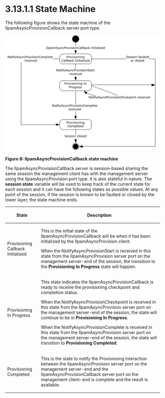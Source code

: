 <html dir="LTR" xmlns:mshelp="http://msdn.microsoft.com/mshelp" xmlns:ddue="http://ddue.schemas.microsoft.com/authoring/2003/5" xmlns:xlink="http://www.w3.org/1999/xlink" xmlns:tool="http://www.microsoft.com/tooltip">
 <body>
 <div id="header">
 <h1 class="heading">3.13.1.1 State Machine</h1>
 </div>
 <div id="mainSection">
 <div id="mainBody">
 <div id="allHistory" class="saveHistory"></div>
 <div id="sectionSection0" class="section" name="collapseableSection">
 

<p>The following figure shows the state machine of the
IIpamAsyncProvisionCallback server port type.</p>

<p><img src="MS-IPAMM2_files/image008.png" alt="IIpamAsyncProvisionCallback state machine" title="IIpamAsyncProvisionCallback state machine"></p>

<p><b>Figure 8: IIpamAsyncProvisionCallback state machine</b></p>

<p>The IIpamAsyncProvisionCallback server is session-based
sharing the same session the management client has with the management server
using the IIpamAsyncProvision port type. It is also stateful in nature. The <b>session
state</b> variable will be used to keep track of the current state for each
session and it can have the following states as possible values. At any point
of the session, if the session is known to be faulted or closed by the lower
layer, the state machine ends.</p>

<table>
 <thead>
 <tr>
 <th>
 <p>State</p>
 </th>
 <th>
 <p>Description</p>
 </th>
 </tr>
 </thead>
 <tr>
 <td>
 <p>Provisioning Callback Initialized</p>
 </td>
 <td>
 <p>This is the initial state of the
 IIpamAsyncProvisionCallback will be when it has been initialized by the
 IIpamAsyncProvision client.</p>
 <p>When the NotifyAsyncProvisionStart is received in this
 state from the IIpamAsyncProvision server port on the management server-end
 of the session, the transition to the <b>Provisioning In Progress</b> state
 will happen.</p>
 </td>
 </tr>
 <tr>
 <td>
 <p>Provisioning In Progress</p>
 </td>
 <td>
 <p>This state indicates the IIpamAsyncProvisionCallback
 is ready to receive the provisioning checkpoint and completion status.</p>
 <p>When the NotifyAsyncProvisionCheckpoint is received in
 this state from the IIpamAsyncProvision server port on the management
 server-end of the session, the state will continue to be in <b>Provisioning
 In Progress</b>. </p>
 <p>When the NotifyAsyncProvisionComplete is received in
 this state from the IIpamAsyncProvision server port on the management
 server-end of the session, the state will transition to <b>Provisioning
 Completed</b>.</p>
 </td>
 </tr>
 <tr>
 <td>
 <p>Provisioning Completed</p>
 </td>
 <td>
 <p>This is the state to notify the Provisioning
 interaction between the IIpamAsyncProvision server port on the management
 server-end and the IIpamAsyncProvisionCallback server port on the management
 client-end is complete and the result is available.</p>
 </td>
 </tr>
</table>

<p> </p>


 </div>
 </div>
 </div>
 </body>
</html>
